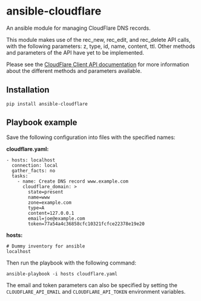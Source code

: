 ansible-cloudflare
==================

An ansible module for managing CloudFlare DNS records.

This module makes use of the rec_new, rec_edit, and rec_delete API calls, with
the following parameters: z, type, id, name, content, ttl. Other methods and
parameters of the API have yet to be implemented.

Please see the [CloudFlare Client API documentation][cf] for more information
about the different methods and parameters available.


## Installation

    pip install ansible-cloudflare


## Playbook example

Save the following configuration into files with the specified names:

**cloudflare.yaml:**

    - hosts: localhost
      connection: local
      gather_facts: no
      tasks:
        - name: Create DNS record www.example.com
          cloudflare_domain: >
            state=present
            name=www
            zone=example.com
            type=A
            content=127.0.0.1
            email=joe@example.com
            token=77a54a4c36858cfc10321fcfce22378e19e20


**hosts:**

    # Dummy inventory for ansible
    localhost

Then run the playbook with the following command:

    ansible-playbook -i hosts cloudflare.yaml

The email and token parameters can also be specified by setting the
`CLOUDFLARE_API_EMAIL` and `CLOUDFLARE_API_TOKEN` environment variables.


[cf]: https://www.cloudflare.com/docs/client-api.html